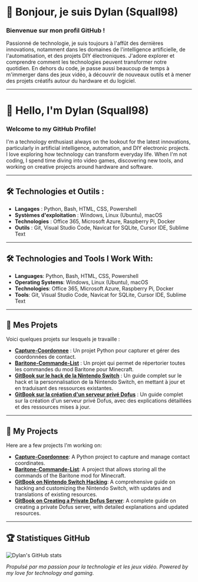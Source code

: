 # 👋 Bonjour, je suis Dylan (Squall98)

### Bienvenue sur mon profil GitHub !

Passionné de technologie, je suis toujours à l'affût des dernières innovations, notamment dans les domaines de l'intelligence artificielle, de l'automatisation, et des projets DIY électroniques. J'adore explorer et comprendre comment les technologies peuvent transformer notre quotidien. En dehors du code, je passe aussi beaucoup de temps à m'immerger dans des jeux vidéo, à découvrir de nouveaux outils et à mener des projets créatifs autour du hardware et du logiciel.

---

# 👋 Hello, I'm Dylan (Squall98)

### Welcome to my GitHub Profile!

I'm a technology enthusiast always on the lookout for the latest innovations, particularly in artificial intelligence, automation, and DIY electronic projects. I love exploring how technology can transform everyday life. When I'm not coding, I spend time diving into video games, discovering new tools, and working on creative projects around hardware and software.

---

## 🛠️ Technologies et Outils :
- **Langages** : Python, Bash, HTML, CSS, Powershell
- **Systèmes d'exploitation** : Windows, Linux (Ubuntu), macOS
- **Technologies** : Office 365, Microsoft Azure, Raspberry Pi, Docker
- **Outils** : Git, Visual Studio Code, Navicat for SQLite, Cursor IDE, Sublime Text

---

## 🛠️ Technologies and Tools I Work With:
- **Languages**: Python, Bash, HTML, CSS, Powershell
- **Operating Systems**: Windows, Linux (Ubuntu), macOS
- **Technologies**: Office 365, Microsoft Azure, Raspberry Pi, Docker
- **Tools**: Git, Visual Studio Code, Navicat for SQLite, Cursor IDE, Sublime Text

---

## 📂 Mes Projets
Voici quelques projets sur lesquels je travaille :

- [**Capture-Coordonnee**](https://github.com/Squall98/Capture-Coordonnee) : Un projet Python pour capturer et gérer des coordonnées de contact.
- [**Baritone-Commande-List**](https://github.com/Squall98/Baritone-Commande-List) : Un projet qui permet de répertorier toutes les commandes du mod Baritone pour Minecraft.
- [**GitBook sur le hack de la Nintendo Switch**](https://mahora.gitbook.io/guide-complet-du-hack-de-la-nintendo-switch) : Un guide complet sur le hack et la personnalisation de la Nintendo Switch, en mettant à jour et en traduisant des ressources existantes.
- [**GitBook sur la création d'un serveur privé Dofus**](https://mahora.gitbook.io/guide-pour-cree-un-serveur-priver-dofus) : Un guide complet sur la création d'un serveur privé Dofus, avec des explications détaillées et des ressources mises à jour.

---

## 📂 My Projects
Here are a few projects I'm working on:

- [**Capture-Coordonnee**](https://github.com/Squall98/Capture-Coordonnee): A Python project to capture and manage contact coordinates.
- [**Baritone-Commande-List**](https://github.com/Squall98/Baritone-Commande-List): A project that allows storing all the commands of the Baritone mod for Minecraft.
- [**GitBook on Nintendo Switch Hacking**](https://mahora.gitbook.io/guide-complet-du-hack-de-la-nintendo-switch): A comprehensive guide on hacking and customizing the Nintendo Switch, with updates and translations of existing resources.
- [**GitBook on Creating a Private Dofus Server**](https://mahora.gitbook.io/guide-pour-cree-un-serveur-priver-dofus): A complete guide on creating a private Dofus server, with detailed explanations and updated resources.

---

## 🏆 Statistiques GitHub
![Dylan's GitHub stats](https://github-readme-stats.vercel.app/api?username=Squall98&show_icons=true&theme=radical)


*Propulsé par ma passion pour la technologie et les jeux vidéo.*
*Powered by my love for technology and gaming.*
